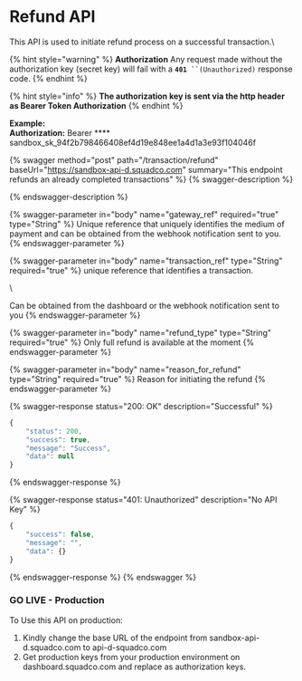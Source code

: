 # Refund API

This API is used to initiate refund process on a successful transaction.\


{% hint style="warning" %}
**Authorization** Any request made without the authorization key (secret key) will fail with a **`401`**` ``(Unauthorized)` response code.
{% endhint %}

{% hint style="info" %}
**The authorization key is sent via the http header as Bearer Token Authorization**
{% endhint %}

**Example:**\
****Authorization**:** Bearer **** sandbox\_sk\_94f2b798466408ef4d19e848ee1a4d1a3e93f104046f

{% swagger method="post" path="/transaction/refund" baseUrl="https://sandbox-api-d.squadco.com" summary="This endpoint refunds an already completed transactions" %}
{% swagger-description %}

{% endswagger-description %}

{% swagger-parameter in="body" name="gateway_ref" required="true" type="String" %}
Unique reference that uniquely identifies the medium of payment and can be obtained from  the webhook notification sent to you.
{% endswagger-parameter %}

{% swagger-parameter in="body" name="transaction_ref" type="String" required="true" %}
unique reference that identifies a transaction.

\


 Can be obtained from the dashboard or the webhook notification sent to you
{% endswagger-parameter %}

{% swagger-parameter in="body" name="refund_type" type="String" required="true" %}
Only full refund is available at the moment
{% endswagger-parameter %}

{% swagger-parameter in="body" name="reason_for_refund" type="String" required="true" %}
Reason for initiating the refund
{% endswagger-parameter %}

{% swagger-response status="200: OK" description="Successful" %}
```javascript
{
    "status": 200,
    "success": true,
    "message": "Success",
    "data": null
}
```
{% endswagger-response %}

{% swagger-response status="401: Unauthorized" description="No API Key" %}
```javascript
{
    "success": false,
    "message": "",
    "data": {}
}
```
{% endswagger-response %}
{% endswagger %}

### GO LIVE - Production

To Use this API on production:

1. &#x20;Kindly change the base URL of the endpoint from sandbox-api-d.squadco.com to api-d-squadco.com
2. Get production keys from your production environment on dashboard.squadco.com and replace as authorization keys.
